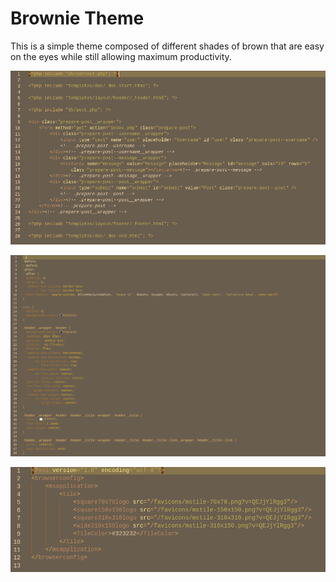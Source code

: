 # Brownie Theme

This is a simple theme composed of different shades of brown that are easy on the eyes while still allowing maximum productivity.

![Syntax Color](./1.png)

![Syntax Color](./2.png)

![Syntax Color](./3.png)

